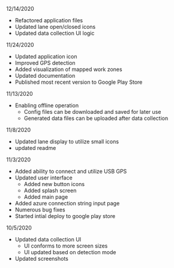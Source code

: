 12/14/2020
- Refactored application files
- Updated lane open/closed icons
- Updated data collection UI logic

11/24/2020
- Updated application icon
- Improved GPS detection
- Added visualization of mapped work zones
- Updated documentation
- Published most recent version to Google Play Store

11/13/2020
- Enabling offline operation
  - Config files can be downloaded and saved for later use
  - Generated data files can be uploaded after data collection

11/8/2020
- Updated lane display to utilize small icons
- updated readme

11/3/2020
- Added ability to connect and utilize USB GPS
- Updated user interface
  - Added new button icons
  - Added splash screen
  - Added main page
- Added azure connection string input page
- Numerous bug fixes
- Started intial deploy to google play store

10/5/2020
- Updated data collection UI
  - UI conforms to more screen sizes
  - UI updated based on detection mode
- Updated screenshots
